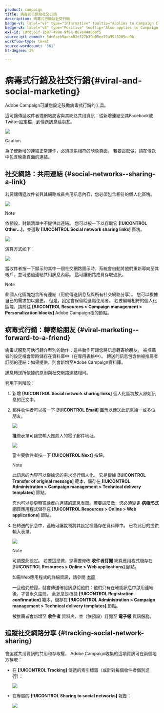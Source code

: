 ```yaml
---
product: campaign
title: 病毒式行銷及社交行銷
description: 病毒式行銷及社交行銷
badge-v7: label="v7" type="Informative" tooltip="Applies to Campaign Classic v7"
badge-v8: label="v8" type="Positive" tooltip="Also applies to Campaign v8"
exl-id: 10fd561f-1b07-490e-9f66-d67e44a0def5
source-git-commit: 6dc6aeb5adeb82d527b39a05ee70a9926205ea0b
workflow-type: tm+mt
source-wordcount: '561'
ht-degree: 2%

---
```


# 病毒式行銷及社交行銷{#viral-and-social-marketing}



Adobe Campaign可讓您設定鼓勵病毒式行銷的工具。

這可讓傳遞收件者或網站訪客與其網路共用資訊：從新增連結至其Facebook或Twitter設定檔，到傳送訊息給朋友。

![](assets/s_ncs_user_viral_icons.png)

>[!CAUTION]
>
>為了使新增的連結正常運作，必須提供相符的映象頁面。 若要這麼做，請在傳送中包含映象頁面的連結。

## 社交網路：共用連結 {#social-networks--sharing-a-link}

若要讓傳遞收件者與其網路成員共用訊息內容，您必須包含相符的個人化區塊。

![](assets/s_ncs_user_viral_add_link.png)

>[!NOTE]
>
>依預設，封鎖清單中不提供此連結。 您可以按一下以存取它 **[!UICONTROL Other...]**，並選取 **[!UICONTROL Social network sharing links]** 區塊。

![](assets/s_ncs_user_viral_add_link_via_others.png)

演算方式如下：

![](assets/s_ncs_user_viral_add_link_rendering.png)

當收件者按一下顯示的其中一個社交網路圖示時，系統會自動將他們重新導向至其帳戶，並可透過連結共用訊息內容。 這可讓網路成員存取通訊。

>[!NOTE]
>
>此個人化區塊包含所有連結（用於傳送訊息及與所有社交網路分享）。 您可以根據自己的需求加以變更。 但是，設定會保留給進階使用者。 若要編輯相符的個人化區塊，請前往 **[!UICONTROL Resources > Campaign management > Personalization blocks]** Adobe Campaign樹的節點。

## 病毒式行銷：轉寄給朋友 {#viral-marketing--forward-to-a-friend}

病毒式服務可執行轉介型別的動作：這些動作可讓您將訊息轉寄給朋友。 被推薦者的設定檔會暫時儲存在資料庫中（在專用表格中）。 轉送的訊息包含供被推薦者訂閱的連結：如果提供，則會新增至Adobe Campaign資料庫。

訊息轉送所依據的原則與社交網路連結相同。

套用下列階段：

1. 新增 **[!UICONTROL Social network sharing links]** 個人化區塊放入原始訊息的正文中。
1. 郵件收件者可以按一下 **[!UICONTROL Email]** 圖示以傳送此訊息給一或多位朋友。

   ![](assets/s_ncs_user_viral_email_link.png)

   推薦表單可讓您輸入推薦人的電子郵件地址。

   ![](assets/s_ncs_user_viral_email_msg.png)

   當主要收件者按一下 **[!UICONTROL Next]** 按鈕。

   >[!NOTE]
   >
   >此訊息的內容可以根據您的需求進行個人化。 它是根據 **[!UICONTROL Transfer of original message]** 範本，儲存在 **[!UICONTROL Administration > Campaign management > Technical delivery templates]** 節點。
   >
   >您也可以變更轉寄給反向連結的訊息表單。若要這麼做，您必須變更 **病毒形式** 網頁應用程式儲存在 **[!UICONTROL Resources > Online > Web applications]** 節點。

1. 在轉送的訊息中，連結可讓裁判將其設定檔儲存在資料庫中。 已為此目的提供輸入表單。

   ![](assets/s_ncs_user_viral_create_account_form.png)

   >[!NOTE]
   >
   >可調整此設定。 若要這麼做，您需要修改 **收件者訂閱** 網頁應用程式儲存在 **[!UICONTROL Resources > Online > Web applications]** 節點。
   >
   >如需Web應用程式的詳細資訊，請參閱 [本節](../../web/using/about-web-applications.md).

   一旦他們驗證，就會傳送確認訊息給他們：他們只有在確認訊息中啟用連結後，才會永久註冊。 此訊息是根據 **[!UICONTROL Registration confirmation]** 範本，儲存在 **[!UICONTROL Administration > Campaign management > Technical delivery templates]** 節點。

   被推薦者會新增至 **收件者** 資料夾，並（依預設）訂閱至 **電子報** 資訊服務。

## 追蹤社交網路分享 {#tracking-social-network-sharing}

會追蹤共用資訊的共用和存取權。 Adobe Campaign收集的這項資訊可在兩個地方存取：

* 在 **[!UICONTROL Tracking]** 傳遞的索引標籤（或針對每個收件者個別進行）：

   ![](assets/s_ncs_user_network_del_tracking_tab.png)

* 在專屬的 **[!UICONTROL Sharing to social networks]** 報告：

   ![](assets/s_ncs_user_viral_report.png)
